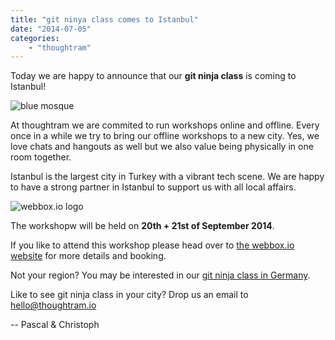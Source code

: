 ```yaml
---
title: "git ninya class comes to Istanbul"
date: "2014-07-05"
categories:
    - "thoughtram"
---
```


Today we are happy to announce that our **git ninja class** is coming to Istanbul!

![blue mosque](http://upload.wikimedia.org/wikipedia/commons/thumb/7/77/Blue_Mosque_Courtyard_Dusk_Wikimedia_Commons.jpg/1920px-Blue_Mosque_Courtyard_Dusk_Wikimedia_Commons.jpg)

At thoughtram we are commited to run workshops online and offline. Every once in a while we try to bring our offline workshops to a new city. Yes, we love chats and hangouts as well but we also value being physically in one room together. 

Istanbul is the largest city in Turkey with a vibrant tech scene. We are happy to have a strong partner in Istanbul to support us with all local affairs.

<img alt="webbox.io logo" style="max-width: 250px;" src="webbox-logo-250px.png">

The workshopw will be held on **20th + 21st of September 2014**.

If you like to attend this workshop please head over to [the webbox.io website](http://webbox.io/workshops/git-ninja/) for more details and booking.

Not your region? You may be interested in our [git ninja class in Germany](http://blog.thoughtram.io/posts/der-ticketverkauf-beginnt/).

Like to see git ninja class in your city? Drop us an email to hello@thoughtram.io

-- Pascal & Christoph
